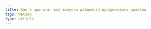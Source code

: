 ```yaml
---
title: Как я прочитал все выпуски дайджеста продуктового дизайна
tags: watson
type: article
---
```

<!--more-->
